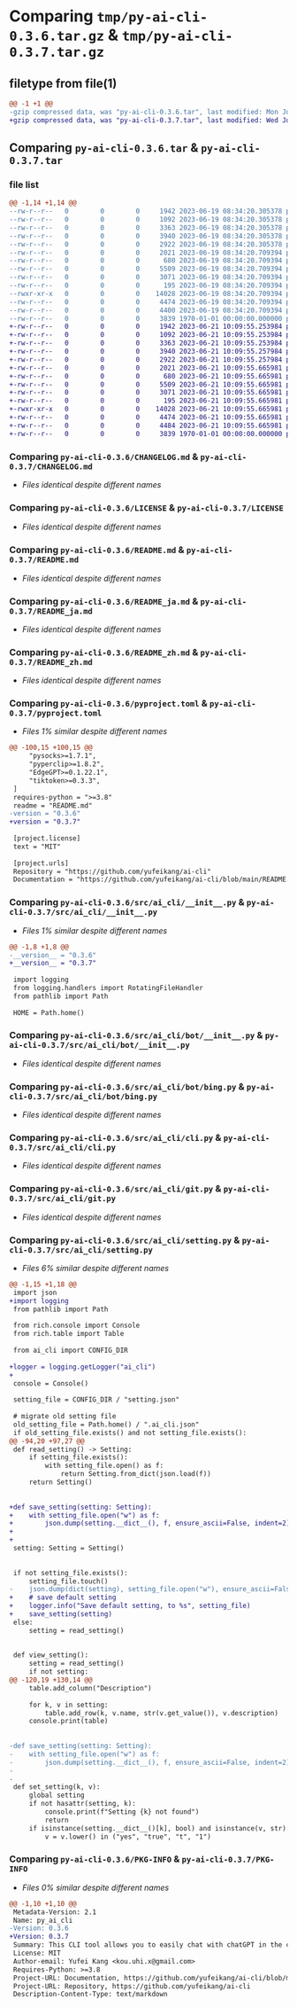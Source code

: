 # Comparing `tmp/py-ai-cli-0.3.6.tar.gz` & `tmp/py-ai-cli-0.3.7.tar.gz`

## filetype from file(1)

```diff
@@ -1 +1 @@
-gzip compressed data, was "py-ai-cli-0.3.6.tar", last modified: Mon Jun 19 08:34:42 2023, max compression
+gzip compressed data, was "py-ai-cli-0.3.7.tar", last modified: Wed Jun 21 10:10:14 2023, max compression
```

## Comparing `py-ai-cli-0.3.6.tar` & `py-ai-cli-0.3.7.tar`

### file list

```diff
@@ -1,14 +1,14 @@
--rw-r--r--   0        0        0     1942 2023-06-19 08:34:20.305378 py-ai-cli-0.3.6/CHANGELOG.md
--rw-r--r--   0        0        0     1092 2023-06-19 08:34:20.305378 py-ai-cli-0.3.6/LICENSE
--rw-r--r--   0        0        0     3363 2023-06-19 08:34:20.305378 py-ai-cli-0.3.6/README.md
--rw-r--r--   0        0        0     3940 2023-06-19 08:34:20.305378 py-ai-cli-0.3.6/README_ja.md
--rw-r--r--   0        0        0     2922 2023-06-19 08:34:20.305378 py-ai-cli-0.3.6/README_zh.md
--rw-r--r--   0        0        0     2021 2023-06-19 08:34:20.709394 py-ai-cli-0.3.6/pyproject.toml
--rw-r--r--   0        0        0      680 2023-06-19 08:34:20.709394 py-ai-cli-0.3.6/src/ai_cli/__init__.py
--rw-r--r--   0        0        0     5509 2023-06-19 08:34:20.709394 py-ai-cli-0.3.6/src/ai_cli/bot/__init__.py
--rw-r--r--   0        0        0     3071 2023-06-19 08:34:20.709394 py-ai-cli-0.3.6/src/ai_cli/bot/bing.py
--rw-r--r--   0        0        0      195 2023-06-19 08:34:20.709394 py-ai-cli-0.3.6/src/ai_cli/bot/token.py
--rwxr-xr-x   0        0        0    14028 2023-06-19 08:34:20.709394 py-ai-cli-0.3.6/src/ai_cli/cli.py
--rw-r--r--   0        0        0     4474 2023-06-19 08:34:20.709394 py-ai-cli-0.3.6/src/ai_cli/git.py
--rw-r--r--   0        0        0     4400 2023-06-19 08:34:20.709394 py-ai-cli-0.3.6/src/ai_cli/setting.py
--rw-r--r--   0        0        0     3839 1970-01-01 00:00:00.000000 py-ai-cli-0.3.6/PKG-INFO
+-rw-r--r--   0        0        0     1942 2023-06-21 10:09:55.253984 py-ai-cli-0.3.7/CHANGELOG.md
+-rw-r--r--   0        0        0     1092 2023-06-21 10:09:55.253984 py-ai-cli-0.3.7/LICENSE
+-rw-r--r--   0        0        0     3363 2023-06-21 10:09:55.253984 py-ai-cli-0.3.7/README.md
+-rw-r--r--   0        0        0     3940 2023-06-21 10:09:55.257984 py-ai-cli-0.3.7/README_ja.md
+-rw-r--r--   0        0        0     2922 2023-06-21 10:09:55.257984 py-ai-cli-0.3.7/README_zh.md
+-rw-r--r--   0        0        0     2021 2023-06-21 10:09:55.665981 py-ai-cli-0.3.7/pyproject.toml
+-rw-r--r--   0        0        0      680 2023-06-21 10:09:55.665981 py-ai-cli-0.3.7/src/ai_cli/__init__.py
+-rw-r--r--   0        0        0     5509 2023-06-21 10:09:55.665981 py-ai-cli-0.3.7/src/ai_cli/bot/__init__.py
+-rw-r--r--   0        0        0     3071 2023-06-21 10:09:55.665981 py-ai-cli-0.3.7/src/ai_cli/bot/bing.py
+-rw-r--r--   0        0        0      195 2023-06-21 10:09:55.665981 py-ai-cli-0.3.7/src/ai_cli/bot/token.py
+-rwxr-xr-x   0        0        0    14028 2023-06-21 10:09:55.665981 py-ai-cli-0.3.7/src/ai_cli/cli.py
+-rw-r--r--   0        0        0     4474 2023-06-21 10:09:55.665981 py-ai-cli-0.3.7/src/ai_cli/git.py
+-rw-r--r--   0        0        0     4484 2023-06-21 10:09:55.665981 py-ai-cli-0.3.7/src/ai_cli/setting.py
+-rw-r--r--   0        0        0     3839 1970-01-01 00:00:00.000000 py-ai-cli-0.3.7/PKG-INFO
```

### Comparing `py-ai-cli-0.3.6/CHANGELOG.md` & `py-ai-cli-0.3.7/CHANGELOG.md`

 * *Files identical despite different names*

### Comparing `py-ai-cli-0.3.6/LICENSE` & `py-ai-cli-0.3.7/LICENSE`

 * *Files identical despite different names*

### Comparing `py-ai-cli-0.3.6/README.md` & `py-ai-cli-0.3.7/README.md`

 * *Files identical despite different names*

### Comparing `py-ai-cli-0.3.6/README_ja.md` & `py-ai-cli-0.3.7/README_ja.md`

 * *Files identical despite different names*

### Comparing `py-ai-cli-0.3.6/README_zh.md` & `py-ai-cli-0.3.7/README_zh.md`

 * *Files identical despite different names*

### Comparing `py-ai-cli-0.3.6/pyproject.toml` & `py-ai-cli-0.3.7/pyproject.toml`

 * *Files 1% similar despite different names*

```diff
@@ -100,15 +100,15 @@
     "pysocks>=1.7.1",
     "pyperclip>=1.8.2",
     "EdgeGPT>=0.1.22.1",
     "tiktoken>=0.3.3",
 ]
 requires-python = ">=3.8"
 readme = "README.md"
-version = "0.3.6"
+version = "0.3.7"
 
 [project.license]
 text = "MIT"
 
 [project.urls]
 Repository = "https://github.com/yufeikang/ai-cli"
 Documentation = "https://github.com/yufeikang/ai-cli/blob/main/README.md"
```

### Comparing `py-ai-cli-0.3.6/src/ai_cli/__init__.py` & `py-ai-cli-0.3.7/src/ai_cli/__init__.py`

 * *Files 1% similar despite different names*

```diff
@@ -1,8 +1,8 @@
-__version__ = "0.3.6"
+__version__ = "0.3.7"
 
 import logging
 from logging.handlers import RotatingFileHandler
 from pathlib import Path
 
 HOME = Path.home()
```

### Comparing `py-ai-cli-0.3.6/src/ai_cli/bot/__init__.py` & `py-ai-cli-0.3.7/src/ai_cli/bot/__init__.py`

 * *Files identical despite different names*

### Comparing `py-ai-cli-0.3.6/src/ai_cli/bot/bing.py` & `py-ai-cli-0.3.7/src/ai_cli/bot/bing.py`

 * *Files identical despite different names*

### Comparing `py-ai-cli-0.3.6/src/ai_cli/cli.py` & `py-ai-cli-0.3.7/src/ai_cli/cli.py`

 * *Files identical despite different names*

### Comparing `py-ai-cli-0.3.6/src/ai_cli/git.py` & `py-ai-cli-0.3.7/src/ai_cli/git.py`

 * *Files identical despite different names*

### Comparing `py-ai-cli-0.3.6/src/ai_cli/setting.py` & `py-ai-cli-0.3.7/src/ai_cli/setting.py`

 * *Files 6% similar despite different names*

```diff
@@ -1,15 +1,18 @@
 import json
+import logging
 from pathlib import Path
 
 from rich.console import Console
 from rich.table import Table
 
 from ai_cli import CONFIG_DIR
 
+logger = logging.getLogger("ai_cli")
+
 console = Console()
 
 setting_file = CONFIG_DIR / "setting.json"
 
 # migrate old setting file
 old_setting_file = Path.home() / ".ai_cli.json"
 if old_setting_file.exists() and not setting_file.exists():
@@ -94,20 +97,27 @@
 def read_setting() -> Setting:
     if setting_file.exists():
         with setting_file.open() as f:
             return Setting.from_dict(json.load(f))
     return Setting()
 
 
+def save_setting(setting: Setting):
+    with setting_file.open("w") as f:
+        json.dump(setting.__dict__(), f, ensure_ascii=False, indent=2)
+
+
 setting: Setting = Setting()
 
 
 if not setting_file.exists():
     setting_file.touch()
-    json.dump(dict(setting), setting_file.open("w"), ensure_ascii=False, indent=2)
+    # save default setting
+    logger.info("Save default setting, to %s", setting_file)
+    save_setting(setting)
 else:
     setting = read_setting()
 
 
 def view_setting():
     setting = read_setting()
     if not setting:
@@ -120,19 +130,14 @@
     table.add_column("Description")
 
     for k, v in setting:
         table.add_row(k, v.name, str(v.get_value()), v.description)
     console.print(table)
 
 
-def save_setting(setting: Setting):
-    with setting_file.open("w") as f:
-        json.dump(setting.__dict__(), f, ensure_ascii=False, indent=2)
-
-
 def set_setting(k, v):
     global setting
     if not hasattr(setting, k):
         console.print(f"Setting {k} not found")
         return
     if isinstance(setting.__dict__()[k], bool) and isinstance(v, str):
         v = v.lower() in ("yes", "true", "t", "1")
```

### Comparing `py-ai-cli-0.3.6/PKG-INFO` & `py-ai-cli-0.3.7/PKG-INFO`

 * *Files 0% similar despite different names*

```diff
@@ -1,10 +1,10 @@
 Metadata-Version: 2.1
 Name: py_ai_cli
-Version: 0.3.6
+Version: 0.3.7
 Summary: This CLI tool allows you to easily chat with chatGPT in the command line. You can chat with it, ask questions, and even translate text. It also
 License: MIT
 Author-email: Yufei Kang <kou.uhi.x@gmail.com>
 Requires-Python: >=3.8
 Project-URL: Documentation, https://github.com/yufeikang/ai-cli/blob/main/README.md
 Project-URL: Repository, https://github.com/yufeikang/ai-cli
 Description-Content-Type: text/markdown
```

